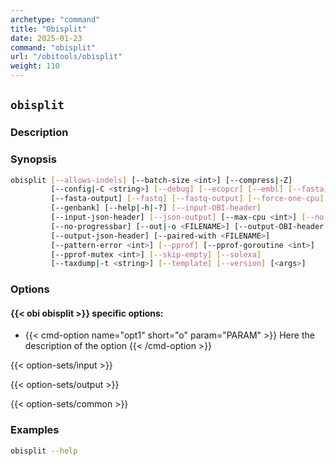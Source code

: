 ```yaml
---
archetype: "command"
title: "Obisplit"
date: 2025-01-23
command: "obisplit"
url: "/obitools/obisplit"
weight: 110
---
```


## `obisplit`

### Description 



### Synopsis

```bash
obisplit [--allows-indels] [--batch-size <int>] [--compress|-Z]
         [--config|-C <string>] [--debug] [--ecopcr] [--embl] [--fasta]
         [--fasta-output] [--fastq] [--fastq-output] [--force-one-cpu]
         [--genbank] [--help|-h|-?] [--input-OBI-header]
         [--input-json-header] [--json-output] [--max-cpu <int>] [--no-order]
         [--no-progressbar] [--out|-o <FILENAME>] [--output-OBI-header|-O]
         [--output-json-header] [--paired-with <FILENAME>]
         [--pattern-error <int>] [--pprof] [--pprof-goroutine <int>]
         [--pprof-mutex <int>] [--skip-empty] [--solexa]
         [--taxdump|-t <string>] [--template] [--version] [<args>]
```

### Options

#### {{< obi obisplit >}} specific options:

- {{< cmd-option name="opt1" short="o" param="PARAM" >}}
  Here the description of the option
  {{< /cmd-option >}}

{{< option-sets/input >}}

{{< option-sets/output >}}

{{< option-sets/common >}}

### Examples

```bash
obisplit --help
```

